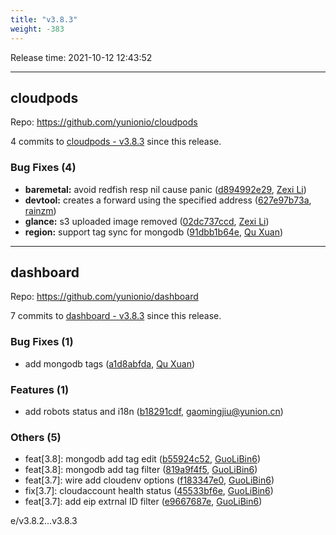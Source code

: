 ```yaml
---
title: "v3.8.3"
weight: -383
---
```


Release time: 2021-10-12 12:43:52

-----

## cloudpods

Repo: https://github.com/yunionio/cloudpods

4 commits to [cloudpods - v3.8.3] since this release.

### Bug Fixes (4)
- **baremetal:** avoid redfish resp nil cause panic ([d894992e29](https://github.com/yunionio/cloudpods/commit/d894992e29956071b948ccfe610a5cf9e188d237), [Zexi Li](mailto:zexi.li@icloud.com))
- **devtool:** creates a forward using the specified address ([627e97b73a](https://github.com/yunionio/cloudpods/commit/627e97b73ae2d0e051a298954d143adb9b30e3d5), [rainzm](mailto:mjoycarry@gmail.com))
- **glance:** s3 uploaded image removed ([02dc737ccd](https://github.com/yunionio/cloudpods/commit/02dc737ccd695015a0b6e5eb36cef02310e865dd), [Zexi Li](mailto:zexi.li@icloud.com))
- **region:** support tag sync for mongodb ([91dbb1b64e](https://github.com/yunionio/cloudpods/commit/91dbb1b64edc3d7cfdb090769a415336def9ba30), [Qu Xuan](mailto:quxuan@yunionyun.com))

[cloudpods - v3.8.3]: https://github.com/yunionio/cloudpods/compare/v3.8.2...v3.8.3
-----

## dashboard

Repo: https://github.com/yunionio/dashboard

7 commits to [dashboard - v3.8.3] since this release.

### Bug Fixes (1)
- add mongodb tags ([a1d8abfda](https://github.com/yunionio/dashboard/commit/a1d8abfda7a4cf0e7ff2e13afc54c89e21b360af), [Qu Xuan](mailto:quxuan@yunionyun.com))

### Features (1)
- add robots status and i18n ([b18291cdf](https://github.com/yunionio/dashboard/commit/b18291cdf0d73ec46dd77554e198cabc53d6e68a), [gaomingjiu@yunion.cn](mailto:gaomingjiu@yunion.cn))

### Others (5)
- feat[3.8]: mongodb add tag edit ([b55924c52](https://github.com/yunionio/dashboard/commit/b55924c52e4a57c6ddc4f4165b41a2bbe4602541), [GuoLiBin6](mailto:782518577@qq.com))
- feat[3.8]: mongodb add tag filter ([819a9f4f5](https://github.com/yunionio/dashboard/commit/819a9f4f520f3da079e2b6346cbed084d5f1aa6c), [GuoLiBin6](mailto:782518577@qq.com))
- feat[3.7]: wire add cloudenv options ([f183347e0](https://github.com/yunionio/dashboard/commit/f183347e0b7b2b5ea76f1d74b8be1cdb4bb5c47f), [GuoLiBin6](mailto:782518577@qq.com))
- fix[3.7]: cloudaccount health status ([45533bf6e](https://github.com/yunionio/dashboard/commit/45533bf6eebd8b7e068ea7ed6d52a542e1d5b7ca), [GuoLiBin6](mailto:782518577@qq.com))
- feat[3.7]: add eip extrnal ID filter ([e9667687e](https://github.com/yunionio/dashboard/commit/e9667687e345d5715ea27571265052d6ba8b10ec), [GuoLiBin6](mailto:782518577@qq.com))

[dashboard - v3.8.3]: https://github.com/yunionio/dashboard/compare/v3.8.2...v3.8.3
e/v3.8.2...v3.8.3
